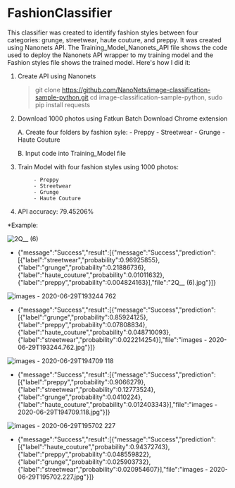 # FashionClassifier
This classifier was created to identify fashion styles between four categories: grunge, streetwear, haute couture, and preppy. It was created using Nanonets API. The Training_Model_Nanonets_API file shows the code used to deploy the Nanonets API wrapper to my training model and the Fashion styles file shows the trained model. Here's how I did it:

1. Create API using Nanonets
    >git clone https://github.com/NanoNets/image-classification-sample-python.git
    >cd image-classification-sample-python,
    >sudo pip install requests
    
2. Download 1000 photos using Fatkun Batch Download Chrome extension
    
    A. Create four folders by fashion syle:
            - Preppy
            - Streetwear
            - Grunge
            - Haute Couture
            
    B. Input code into Training_Model file
   
3. Train Model with four fashion styles using 1000 photos:

            - Preppy
            - Streetwear
            - Grunge
            - Haute Couture
 
4. API accuracy: 79.45206%

*Example:

![2Q__ (6)](https://user-images.githubusercontent.com/48301423/87227105-97423300-c366-11ea-9c09-a23e243be034.jpg)
* {"message":"Success","result":[{"message":"Success","prediction":[{"label":"streetwear","probability":0.96925855},{"label":"grunge","probability":0.21886736},{"label":"haute_couture","probability":0.01011632},{"label":"preppy","probability":0.004824163}],"file":"2Q__ (6).jpg"}]}

![images - 2020-06-29T193244 762](https://user-images.githubusercontent.com/48301423/87227275-e89ef200-c367-11ea-9c60-829798da6013.jpg)
* {"message":"Success","result":[{"message":"Success","prediction":[{"label":"grunge","probability":0.85924125},{"label":"preppy","probability":0.07808834},{"label":"haute_couture","probability":0.048710093},{"label":"streetwear","probability":0.022214254}],"file":"images - 2020-06-29T193244.762.jpg"}]}

![images - 2020-06-29T194709 118](https://user-images.githubusercontent.com/48301423/87227195-5696e980-c367-11ea-9a8e-9bf3f36ab310.jpg)
* {"message":"Success","result":[{"message":"Success","prediction":[{"label":"preppy","probability":0.9066279},{"label":"streetwear","probability":0.12773524},{"label":"grunge","probability":0.0410224},{"label":"haute_couture","probability":0.012403343}],"file":"images - 2020-06-29T194709.118.jpg"}]}

![images - 2020-06-29T195702 227](https://user-images.githubusercontent.com/48301423/87227233-a4135680-c367-11ea-9ad5-039721b37a69.jpg)
* {"message":"Success","result":[{"message":"Success","prediction":[{"label":"haute_couture","probability":0.94372743},{"label":"preppy","probability":0.048559822},{"label":"grunge","probability":0.025903732},{"label":"streetwear","probability":0.020954607}],"file":"images - 2020-06-29T195702.227.jpg"}]}
